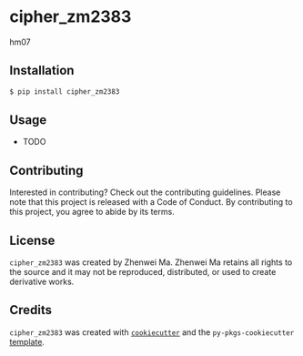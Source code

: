 # cipher_zm2383

hm07

## Installation

```bash
$ pip install cipher_zm2383
```

## Usage

- TODO

## Contributing

Interested in contributing? Check out the contributing guidelines. Please note that this project is released with a Code of Conduct. By contributing to this project, you agree to abide by its terms.

## License

`cipher_zm2383` was created by Zhenwei Ma. Zhenwei Ma retains all rights to the source and it may not be reproduced, distributed, or used to create derivative works.

## Credits

`cipher_zm2383` was created with [`cookiecutter`](https://cookiecutter.readthedocs.io/en/latest/) and the `py-pkgs-cookiecutter` [template](https://github.com/py-pkgs/py-pkgs-cookiecutter).
